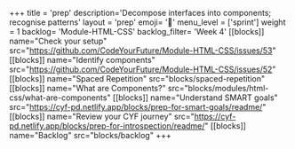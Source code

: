 +++
title = 'prep'
description='Decompose interfaces into components; recognise patterns'
layout = 'prep'
emoji= '📝'
menu_level = ['sprint']
weight = 1
backlog= 'Module-HTML-CSS'
backlog_filter= 'Week 4'
[[blocks]]
name="Check your setup"
src="https://github.com/CodeYourFuture/Module-HTML-CSS/issues/53"
[[blocks]]
name="Identify components"
src="https://github.com/CodeYourFuture/Module-HTML-CSS/issues/52"
[[blocks]]
name="Spaced Repetition"
src="blocks/spaced-repetition"
[[blocks]]
name="What are Components?"
src="blocks/modules/html-css/what-are-components"
[[blocks]]
name="Understand SMART goals"
src="https://cyf-pd.netlify.app/blocks/prep-for-smart-goals/readme/"
[[blocks]]
name="Review your CYF journey"
src="https://cyf-pd.netlify.app/blocks/prep-for-introspection/readme/"
[[blocks]]
name="Backlog"
src="blocks/backlog"
+++
